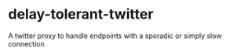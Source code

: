 # delay-tolerant-twitter
A twitter proxy to handle endpoints with a sporadic or simply slow connection
